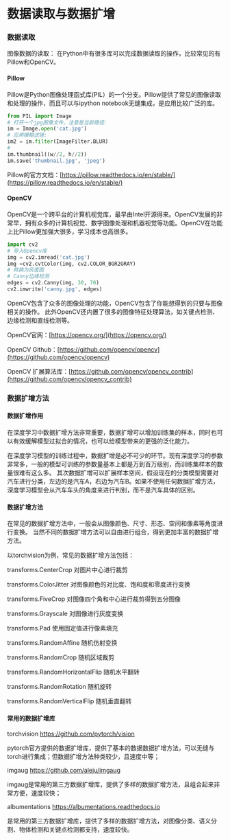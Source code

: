# 数据读取与数据扩增

### 数据读取
图像数据的读取：
在Python中有很多库可以完成数据读取的操作，比较常见的有Pillow和OpenCV。
####  Pillow
Pillow是Python图像处理函式库(PIL）的一个分支。Pillow提供了常见的图像读取和处理的操作，而且可以与ipython notebook无缝集成，是应用比较广泛的库。

```python
from PIL import Image
# 打开一个jpg图像文件，注意是当前路径:
im = Image.open('cat.jpg')
# 应用模糊滤镜:
im2 = im.filter(ImageFilter.BLUR)
#
im.thumbnail((w//2, h//2))
im.save('thumbnail.jpg', 'jpeg')
```
Pillow的官方文档：[https://pillow.readthedocs.io/en/stable/](https://pillow.readthedocs.io/en/stable/)

#### OpenCV
OpenCV是一个跨平台的计算机视觉库，最早由Intel开源得来。OpenCV发展的非常早，拥有众多的计算机视觉、数字图像处理和机器视觉等功能。OpenCV在功能上比Pillow更加强大很多，学习成本也高很多。

```python
import cv2
# 导入Opencv库
img = cv2.imread('cat.jpg')
img =cv2.cvtColor(img, cv2.COLOR_BGR2GRAY)
# 转换为灰度图
# Canny边缘检测
edges = cv2.Canny(img, 30, 70)
cv2.imwrite('canny.jpg', edges)
```
OpenCV包含了众多的图像处理的功能，OpenCV包含了你能想得到的只要与图像相关的操作。
此外OpenCV还内置了很多的图像特征处理算法，如关键点检测、边缘检测和直线检测等。

OpenCV官网：[https://opencv.org/](https://opencv.org/)

OpenCV Github：[https://github.com/opencv/opencv](https://github.com/opencv/opencv)

OpenCV 扩展算法库：[https://github.com/opencv/opencv_contrib](https://github.com/opencv/opencv_contrib)

### 数据扩增方法

#### 数据扩增作用
在深度学习中数据扩增方法非常重要，数据扩增可以增加训练集的样本，同时也可以有效缓解模型过拟合的情况，也可以给模型带来的更强的泛化能力。

在深度学习模型的训练过程中，数据扩增是必不可少的环节。现有深度学习的参数非常多，一般的模型可训练的参数量基本上都是万到百万级别，而训练集样本的数量很难有这么多。
其次数据扩增可以扩展样本空间，假设现在的分类模型需要对汽车进行分类，左边的是汽车A，右边为汽车B。如果不使用任何数据扩增方法，深度学习模型会从汽车车头的角度来进行判别，而不是汽车具体的区别。
#### 数据扩增方法
在常见的数据扩增方法中，一般会从图像颜色、尺寸、形态、空间和像素等角度进行变换。
当然不同的数据扩增方法可以自由进行组合，得到更加丰富的数据扩增方法。

以torchvision为例，常见的数据扩增方法包括：

transforms.CenterCrop 对图片中心进行裁剪

transforms.ColorJitter 对图像颜色的对比度、饱和度和零度进行变换

transforms.FiveCrop 对图像四个角和中心进行裁剪得到五分图像

transforms.Grayscale 对图像进行灰度变换

transforms.Pad 使用固定值进行像素填充

transforms.RandomAffine 随机仿射变换

transforms.RandomCrop 随机区域裁剪

transforms.RandomHorizontalFlip 随机水平翻转

transforms.RandomRotation 随机旋转

transforms.RandomVerticalFlip 随机垂直翻转

#### 常用的数据扩增库

torchvision  https://github.com/pytorch/vision

pytorch官方提供的数据扩增库，提供了基本的数据数据扩增方法，可以无缝与torch进行集成；但数据扩增方法种类较少，且速度中等；

imgaug  https://github.com/aleju/imgaug

imgaug是常用的第三方数据扩增库，提供了多样的数据扩增方法，且组合起来非常方便，速度较快；

albumentations  https://albumentations.readthedocs.io

是常用的第三方数据扩增库，提供了多样的数据扩增方法，对图像分类、语义分割、物体检测和关键点检测都支持，速度较快。
